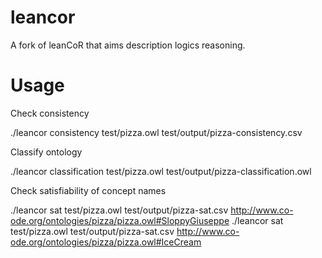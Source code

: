 leancor
=======
A fork of leanCoR that aims description logics reasoning.

Usage
=======
Check consistency

./leancor consistency test/pizza.owl test/output/pizza-consistency.csv

Classify ontology

./leancor classification test/pizza.owl test/output/pizza-classification.owl

Check satisfiability of concept names

./leancor sat test/pizza.owl test/output/pizza-sat.csv http://www.co-ode.org/ontologies/pizza/pizza.owl#SloppyGiuseppe
./leancor sat test/pizza.owl test/output/pizza-sat.csv http://www.co-ode.org/ontologies/pizza/pizza.owl#IceCream

